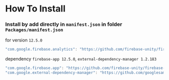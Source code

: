# How To Install

### Install by add directly in `manifest.json` in folder `Packages/manifest.json`

for version `12.5.0`
```csharp
"com.google.firebase.analytics": "https://github.com/firebase-unity/firebase-analytics.git#12.5.0",
```


dependency `firebase-app 12.5.0`, `external-dependency-manager 1.2.183`
```csharp
"com.google.firebase.app": "https://github.com/firebase-unity/firebase-app.git#12.5.0",
"com.google.external-dependency-manager": "https://github.com/googlesamples/unity-jar-resolver.git?path=upm#v1.2.183",
```
